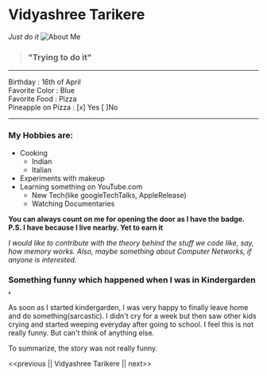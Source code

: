 # **Vidyashree Tarikere**
_Just do it_
![About Me](/home/vidyatarikere/Downloads/IMG-20200804-WA0007.jpg)

> ### "Trying to do it"

-----
Birthday : 16th of April <br>
Favorite Color : Blue <br>
Favorite Food : Pizza <br>
Pineapple on Pizza : [x] Yes [ ]No
____

### My Hobbies are:
- Cooking
    - Indian
    - Italian
- Experiments with makeup
- Learning something on YouTube.com
    - New Tech(like googleTechTalks, AppleRelease)
    - Watching Documentaries

**You can always count on me for opening the door as I have the badge. P.S. I have because I live nearby. Yet to earn it**

_I would like to contribute with the theory behind the stuff we code like, say, how memory works. Also, maybe something about Computer Networks, if anyone is interested._

### Something funny which happened when I was in Kindergarden ,
As soon as I started kindergarden, I was very happy to finally leave home and do something(sarcastic). I didn't cry for a week but then saw other kids crying and started weeping everyday after going to school. I feel this is not really funny. But can't think of anything else.

To summarize, the story was not really funny.

<<previous || Vidyashree Tarikere || next>>